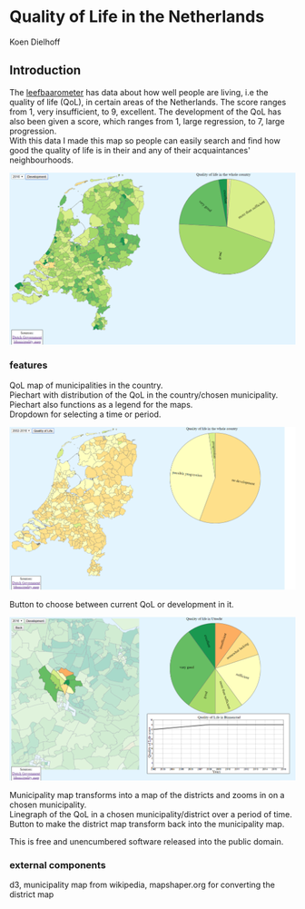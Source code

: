 # Quality of Life in the Netherlands
Koen Dielhoff

## Introduction
The [leefbaarometer](https://data.overheid.nl/data/dataset/leefbaarometer-2-0---meting-2016) has data about how well people are living, i.e the quality of life (QoL), in certain areas of the Netherlands. The score ranges from 1, very insufficient, to 9, excellent. The development of the QoL has also been given a score, which ranges from 1, large regression, to 7, large progression.  
With this data I made this map so people can easily search and find how good the quality of life is in their and any of their acquaintances' neighbourhoods.

![missing picture](https://github.com/koenkoen1/minorproject/blob/master/doc/entry.png)

### features
QoL map of municipalities in the country.  
Piechart with distribution of the QoL in the country/chosen municipality.  
Piechart also functions as a legend for the maps.  
Dropdown for selecting a time or period.  

![missing picture](https://github.com/koenkoen1/minorproject/blob/master/doc/development.png)

Button to choose between current QoL or development in it.  

![missing picture](https://github.com/koenkoen1/minorproject/blob/master/doc/zoomed.png)

Municipality map transforms into a map of the districts and zooms in on a chosen municipality.  
Linegraph  of the QoL in a chosen municipality/district over a period of time.  
Button to make the district map transform back into the municipality map.  

This is free and unencumbered software released into the public domain.

### external components
d3, municipality map from wikipedia, mapshaper.org for converting the district map
